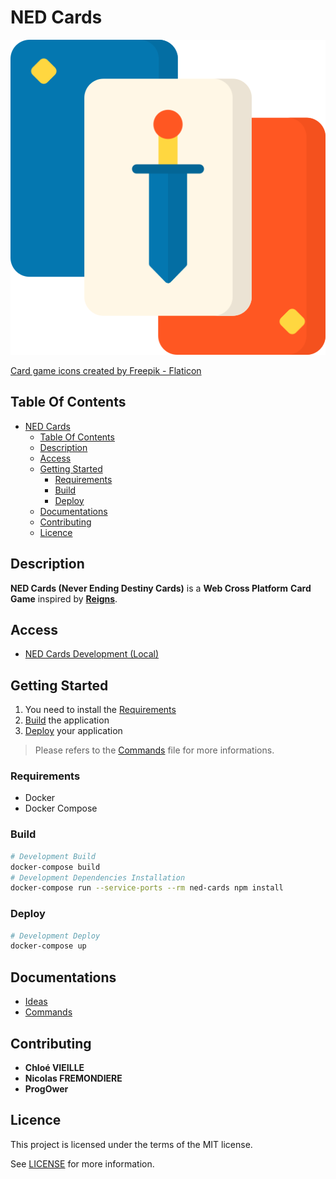 # NED Cards

![Icon](./icon.png)

[Card game icons created by Freepik - Flaticon](https://www.flaticon.com/free-icons/card-game)

## Table Of Contents

- [NED Cards](#ned-cards)
  - [Table Of Contents](#table-of-contents)
  - [Description](#description)
  - [Access](#access)
  - [Getting Started](#getting-started)
    - [Requirements](#requirements)
    - [Build](#build)
    - [Deploy](#deploy)
  - [Documentations](#documentations)
  - [Contributing](#contributing)
  - [Licence](#licence)

## Description

**NED Cards (Never Ending Destiny Cards)** is a **Web Cross Platform** **Card Game** inspired by **[Reigns](https://www.devolverdigital.com/games/reigns)**.

## Access

- [NED Cards Development (Local)](http://localhost:19006)

## Getting Started

1) You need to install the [Requirements](#requirements)
2) [Build](#build) the application
3) [Deploy](#deploy) your application

> Please refers to the [Commands](./docs/commands.md) file for more informations.

### Requirements

- Docker
- Docker Compose

### Build

```bash
# Development Build
docker-compose build
# Development Dependencies Installation
docker-compose run --service-ports --rm ned-cards npm install
```

### Deploy

```bash
# Development Deploy
docker-compose up
```

## Documentations

- [Ideas](./docs/ideas.md)
- [Commands](./docs/commands.md)

## Contributing

- **Chloé VIEILLE**
- **Nicolas FREMONDIERE**
- **ProgOwer**

## Licence

This project is licensed under the terms of the MIT license.

See [LICENSE](./LICENCE.md) for more information.
